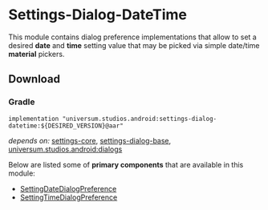 Settings-Dialog-DateTime
===============

This module contains dialog preference implementations that allow to set a desired **date** and
**time** setting value that may be picked via simple date/time **material** pickers.

## Download ##

### Gradle ###

    implementation "universum.studios.android:settings-dialog-datetime:${DESIRED_VERSION}@aar"

_depends on:_
[settings-core](https://github.com/universum-studios/android_settings/tree/master/library-core),
[settings-dialog-base](https://github.com/universum-studios/android_settings/tree/master/library-dialog-base),
[universum.studios.android:dialogs](https://github.com/universum-studios/android_dialogs)

Below are listed some of **primary components** that are available in this module:

- [SettingDateDialogPreference](https://github.com/universum-studios/android_settings/blob/master/library-dialog-datetime/src/main/java/universum/studios/android/setting/SettingDateDialogPreference.java)
- [SettingTimeDialogPreference](https://github.com/universum-studios/android_settings/blob/master/library-dialog-datetime/src/main/java/universum/studios/android/setting/SettingTimeDialogPreference.java)
